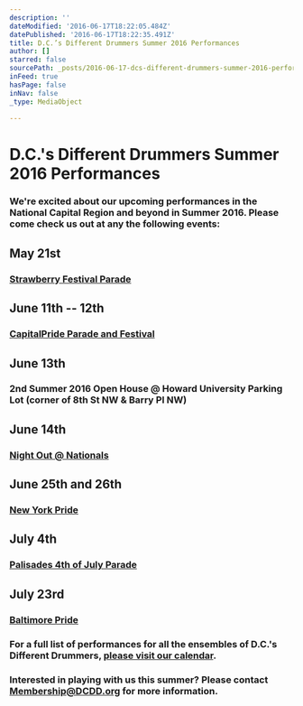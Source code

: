 ```yaml
---
description: ''
dateModified: '2016-06-17T18:22:05.484Z'
datePublished: '2016-06-17T18:22:35.491Z'
title: D.C.’s Different Drummers Summer 2016 Performances
author: []
starred: false
sourcePath: _posts/2016-06-17-dcs-different-drummers-summer-2016-performances.md
inFeed: true
hasPage: false
inNav: false
_type: MediaObject

---
```

# **D.C.'s Different Drummers Summer 2016 Performances**

### We're excited about our upcoming performances in the National Capital Region and beyond in Summer 2016\. Please come check us out at any the following events:

## **May 21st**

### [Strawberry Festival Parade][0]

## **June 11th -- 12th**

### [CapitalPride Parade and Festival][1]

## **June 13th**

### 2nd Summer 2016 Open House @ **Howard University Parking Lot (corner of 8th St NW & Barry Pl NW)**

## **June 14th**

### [Night Out @ Nationals][2]

## **June 25th and 26th**

### [New York Pride][3]

## **July 4th**

### [Palisades 4th of July Parade][4]

## **July 23rd**

### [Baltimore Pride][5]

### For a full list of performances for all the ensembles of D.C.'s Different Drummers, [please visit our calendar][6].

### Interested in playing with us this summer? Please contact [Membership@DCDD.org][7] for more information.

[0]: http://www.wvstrawberryfestival.com/
[1]: http://www.capitalpride.org/
[2]: http://www.teamdc.org/events/noan/
[3]: http://www.nycpride.org/
[4]: http://www.palisadesdc.org/annual_events.php
[5]: http://baltimorepride.org/
[6]: http://www.dcdd.org/index.php/calendar
[7]: mailto:Membership@DCDD.org